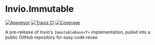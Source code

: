 # Invio.Immutable

[![Appveyor](https://ci.appveyor.com/api/projects/status/gop4980i5778689c/branch/master?svg=true)](https://ci.appveyor.com/project/invio/invio-immutable/branch/master)
[![Travis CI](https://img.shields.io/travis/invio/Invio.Immutable.svg?maxAge=3600&label=travis)](https://travis-ci.org/invio/Invio.Immutable)
[![Coverage](https://coveralls.io/repos/github/invio/Invio.Immutable/badge.svg?branch=master)](https://coveralls.io/github/invio/Invio.Immutable?branch=master)

A pre-release of Invio's `ImmutableBase<T>` implementation, pulled into a public GitHub repository for easy code reuse.

